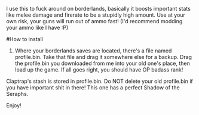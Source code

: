 I use this to fuck around on borderlands, basically it boosts important stats like melee damage and firerate to be a stupidly high amount. Use at your own risk, your guns will run out of ammo fast! (I'd recommend modding your ammo like I have :P)





#How to install

1.  Where your borderlands saves are located, there's a file named profile.bin. Take that file and drag it somewhere else for a backup. Drag the profile.bin you downloaded from me into your old one's place, then load up the game. If all goes right, you should have OP badass rank!

Claptrap's stash is stored in profile.bin. Do NOT delete your old profile.bin if you have important shit in there! This one has a perfect Shadow of the Seraphs.

Enjoy!
